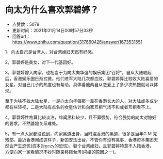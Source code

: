 # 向太为什么喜欢郭碧婷？
- 点赞数：5079
- 更新时间：2021年01月14日00时57分33秒
- 回答url：https://www.zhihu.com/question/317660426/answer/1673531551
<body>
 <p data-pid="jtppGOJy">1，向太自己是台湾人，对台湾媳妇天然有好感。</p>
 <p data-pid="9GEhK2Mh">2，郭碧婷是美女，对下一代基因好。</p>
 <p data-pid="q5SgUQ_d">3，郭碧婷嫁入向家，也相当于为向太向华强的娱乐集团“召将”，自从大陆崛起后，香港娱乐圈日渐式微，他们进军大陆几次都血败，郭碧婷算比较收大陆喜爱的女星，对自己儿子的热度也有帮助，具体看他两自从恋爱上了多少次热搜就可以体现。</p>
 <p data-pid="1K0O-cbr">至于为啥不找大陆女星，一是向太向华强那一辈在香港长大的人，对大陆或多或少都有些轻视，二是大陆有点名的女星估计和向家互相气场不和或者互相看不上。</p>
 <p data-pid="yXsPqEMJ">4，郭碧婷性格算比较淡泊，绯闻黑料较少，且不算强势，符合强势的向太对媳妇的要求，不然婆媳关系难处。</p>
 <p data-pid="Kz1tvQ73">5，有一点大家都没说到，向家黑道出身，当时混香港的黑道，很多是当年G M 党残部。最近香港闹成这样子，新国安法出台，不管你有没有挑事，香港资本集团天然会产生恐慌(资本对gczy的恐慌)，娶个台湾媳妇，且郭碧婷特意不入籍香港，方便向家一家看情况不妙时随亲移籍台湾(闪婚的原因之一)。</p>
</body>